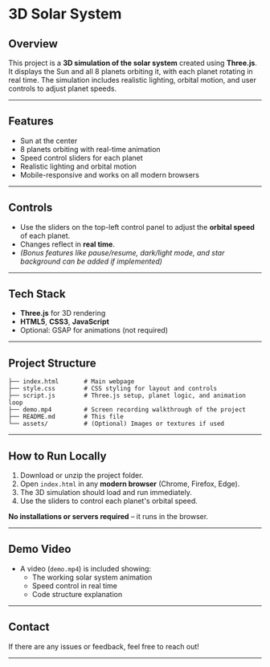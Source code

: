 # 3D Solar System 

## Overview

This project is a **3D simulation of the solar system** created using **Three.js**. It displays the Sun and all 8 planets orbiting it, with each planet rotating in real time. The simulation includes realistic lighting, orbital motion, and user controls to adjust planet speeds.

---

## Features

- Sun at the center  
- 8 planets orbiting with real-time animation  
- Speed control sliders for each planet  
- Realistic lighting and orbital motion  
- Mobile-responsive and works on all modern browsers  

---

## Controls

- Use the sliders on the top-left control panel to adjust the **orbital speed** of each planet.  
- Changes reflect in **real time**.  
- *(Bonus features like pause/resume, dark/light mode, and star background can be added if implemented)*  

---

## Tech Stack

- **Three.js** for 3D rendering  
- **HTML5**, **CSS3**, **JavaScript**  
- Optional: GSAP for animations (not required)  

---

## Project Structure

```
├── index.html       # Main webpage  
├── style.css        # CSS styling for layout and controls  
├── script.js        # Three.js setup, planet logic, and animation loop  
├── demo.mp4         # Screen recording walkthrough of the project  
├── README.md        # This file  
└── assets/          # (Optional) Images or textures if used  
```

---

## How to Run Locally

1. Download or unzip the project folder.  
2. Open `index.html` in any **modern browser** (Chrome, Firefox, Edge).  
3. The 3D simulation should load and run immediately.  
4. Use the sliders to control each planet's orbital speed.  

**No installations or servers required** – it runs in the browser.

---

## Demo Video

- A video (`demo.mp4`) is included showing:  
  - The working solar system animation  
  - Speed control in real time  
  - Code structure explanation  

---

## Contact

If there are any issues or feedback, feel free to reach out!

---
